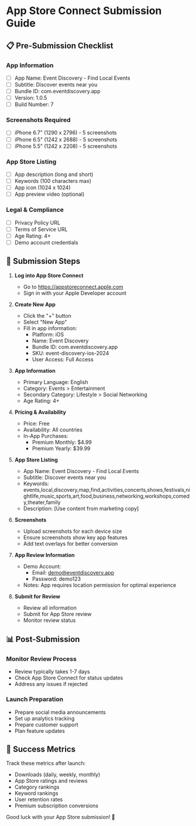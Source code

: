 # App Store Connect Submission Guide

## 📋 Pre-Submission Checklist

### App Information
- [ ] App Name: Event Discovery - Find Local Events
- [ ] Subtitle: Discover events near you
- [ ] Bundle ID: com.eventdiscovery.app
- [ ] Version: 1.0.5
- [ ] Build Number: 7

### Screenshots Required
- [ ] iPhone 6.7" (1290 x 2796) - 5 screenshots
- [ ] iPhone 6.5" (1242 x 2688) - 5 screenshots  
- [ ] iPhone 5.5" (1242 x 2208) - 5 screenshots

### App Store Listing
- [ ] App description (long and short)
- [ ] Keywords (100 characters max)
- [ ] App icon (1024 x 1024)
- [ ] App preview video (optional)

### Legal & Compliance
- [ ] Privacy Policy URL
- [ ] Terms of Service URL
- [ ] Age Rating: 4+
- [ ] Demo account credentials

## 🚀 Submission Steps

1. **Log into App Store Connect**
   - Go to https://appstoreconnect.apple.com
   - Sign in with your Apple Developer account

2. **Create New App**
   - Click the "+" button
   - Select "New App"
   - Fill in app information:
     - Platform: iOS
     - Name: Event Discovery
     - Bundle ID: com.eventdiscovery.app
     - SKU: event-discovery-ios-2024
     - User Access: Full Access

3. **App Information**
   - Primary Language: English
   - Category: Events > Entertainment
   - Secondary Category: Lifestyle > Social Networking
   - Age Rating: 4+

4. **Pricing & Availability**
   - Price: Free
   - Availability: All countries
   - In-App Purchases:
     - Premium Monthly: $4.99
     - Premium Yearly: $39.99

5. **App Store Listing**
   - App Name: Event Discovery - Find Local Events
   - Subtitle: Discover events near you
   - Keywords: events,local,discovery,map,find,activities,concerts,shows,festivals,nightlife,music,sports,art,food,business,networking,workshops,comedy,theater,family
   - Description: [Use content from marketing copy]

6. **Screenshots**
   - Upload screenshots for each device size
   - Ensure screenshots show key app features
   - Add text overlays for better conversion

7. **App Review Information**
   - Demo Account:
     - Email: demo@eventdiscovery.app
     - Password: demo123
   - Notes: App requires location permission for optimal experience

8. **Submit for Review**
   - Review all information
   - Submit for App Store review
   - Monitor review status

## 📊 Post-Submission

### Monitor Review Process
- Review typically takes 1-7 days
- Check App Store Connect for status updates
- Address any issues if rejected

### Launch Preparation
- Prepare social media announcements
- Set up analytics tracking
- Prepare customer support
- Plan feature updates

## 🎯 Success Metrics

Track these metrics after launch:
- Downloads (daily, weekly, monthly)
- App Store ratings and reviews
- Category rankings
- Keyword rankings
- User retention rates
- Premium subscription conversions

Good luck with your App Store submission! 🚀
